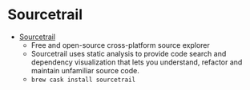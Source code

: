 # Sourcetrail
- [Sourcetrail](https://www.sourcetrail.com/)
  -  Free and open-source cross-platform source explorer
  - Sourcetrail uses static analysis to provide code search and dependency visualization that lets you understand, refactor and maintain unfamiliar source code.
  - `brew cask install sourcetrail`
